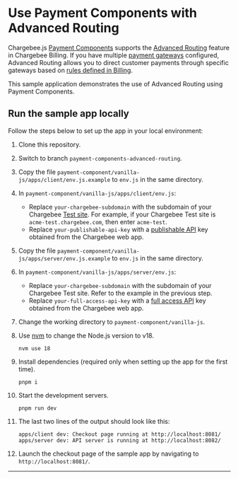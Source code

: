 # Use Payment Components with Advanced Routing

Chargebee.js [Payment Components](https://www.chargebee.com/checkout-portal-docs/payment-components.html) supports the [Advanced Routing](https://www.chargebee.com/checkout-portal-docs/payment-components-advanced-routing.html) feature in Chargebee Billing. If you have multiple [payment gateways](https://www.chargebee.com/docs/payments/2.0/gateway_settings.html) configured, Advanced Routing allows you to direct customer payments through specific gateways based on [rules defined in Billing](https://www.chargebee.com/docs/payments/2.0/advanced-routing.html#rules).

This sample application demonstrates the use of Advanced Routing using Payment Components.

## Run the sample app locally

Follow the steps below to set up the app in your local environment:

1. Clone this repository.
2. Switch to branch `payment-components-advanced-routing`.
3. Copy the file `payment-component/vanilla-js/apps/client/env.js.example` to `env.js` in the same directory.
4. In `payment-component/vanilla-js/apps/client/env.js`:
    - Replace `your-chargebee-subdomain` with the subdomain of your Chargebee [Test site](https://www.chargebee.com/docs/2.0/sites-intro.html#test-site). For example, if your Chargebee Test site is `acme-test.chargebee.com`, then enter `acme-test`.
    - Replace `your-publishable-api-key` with a [publishable API](https://www.chargebee.com/docs/2.0/api_keys.html#types-of-api-keys_publishable-key) key obtained from the Chargebee web app.

5. Copy the file `payment-component/vanilla-js/apps/server/env.js.example` to `env.js` in the same directory.
6. In `payment-component/vanilla-js/apps/server/env.js`:
    - Replace `your-chargebee-subdomain` with the subdomain of your Chargebee Test site. Refer to the example in the previous step.
    - Replace `your-full-access-api-key` with a [full access API](https://www.chargebee.com/docs/2.0/api_keys.html#types-of-api-keys_full-access-key) key obtained from the Chargebee web app.

7. Change the working directory to `payment-component/vanilla-js`.
8. Use [nvm](https://github.com/nvm-sh/nvm/blob/master/README.md) to change the Node.js version to v18.
    ```shell
    nvm use 18
    ```
9. Install dependencies (required only when setting up the app for the first time).
    ```shell
    pnpm i
    ```
10. Start the development servers.
    ```shell
    pnpm run dev
    ```
11. The last two lines of the output should look like this:
    ```shell
    apps/client dev: Checkout page running at http://localhost:8081/
    apps/server dev: API server is running at http://localhost:8082/
    ```
12. Launch the checkout page of the sample app by navigating to `http://localhost:8081/`.

---
